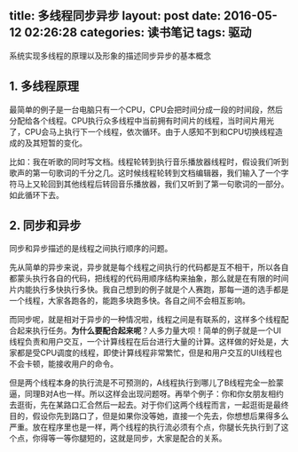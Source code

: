 title: 多线程同步异步
layout: post
date: 2016-05-12 02:26:28
categories: 读书笔记
tags: 驱动
---

系统实现多线程的原理以及形象的描述同步异步的基本概念
<!--more-->
## 1. 多线程原理

最简单的例子是一台电脑只有一个CPU，CPU会把时间分成一段的时间段，然后分配给各个线程。CPU执行众多线程中当前拥有时间片的线程，当时间片用光了，CPU会马上执行下一个线程，依次循环。由于人感知不到和CPU切换线程造成的及其短暂的变化。



比如：我在听歌的同时写文档。线程轮转到执行音乐播放器线程时，假设我们听到歌声的第一句歌词的千分之几。这时候线程轮转到文档编辑器，我们输入了一个字符马上又轮回到其他线程后转回音乐播放器，我们又听到了第一句歌词的一部分。如此循环下去。



## 2. 同步和异步

同步和异步描述的是线程之间执行顺序的问题。

先从简单的异步来说，异步就是每个线程之间执行的代码都是互不相干，所以各自都蒙头执行各自的代码，把线程的代码用顺序结构来抽象，那么就是在有限的时间片内能执行多快执行多快。我自己想到的例子就是个人赛跑，那每一道的选手都是一个线程，大家各跑各的，能跑多块跑多快。各自之间不会相互影响。

而同步呢，就是相对于异步的一种情况啦，线程之间是有联系的，这样多个线程配合起来执行任务。**为什么要配合起来呢**？人多力量大呗！简单的例子就是一个UI线程负责和用户交互，一个计算线程在后台进行大量的计算。这样做的好处是，大家都是受CPU调度的线程，即使计算线程非常繁忙，但是和用户交互的UI线程也不会卡顿，能接收用户的命令。

但是两个线程本身的执行流是不可预测的，A线程执行到哪儿了B线程完全一脸蒙逼，同理B对A也一样。所以这样会出现问题呀。再举个例子：你和你女朋友相约去逛街，先在某路口汇合然后一起去。对于你们这两个线程而言，一起逛街是最终目的，假设你先到路口了，但是如果你没等她，直接一个先去，你想想后果得多么严重。放在程序里也是一样，两个线程的执行流必须有个点，你腿长先执行到了这个点，你得等一等你腿短的，这就是同步，大家是配合的关系。



